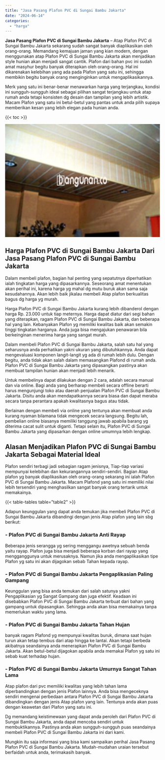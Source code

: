 ```yaml
---
title: "Jasa Pasang Plafon PVC di Sungai Bambu Jakarta"
date: "2024-06-14"
categories: 
  - "harga"
---
```


**Jasa Pasang Plafon PVC di Sungai Bambu Jakarta** – Atap Plafon PVC di Sungai Bambu Jakarta sekarang sudah sangat banyak diaplikasikan oleh orang-orang. Memandang kemajuan jaman yang kian modern, dengan menggunakan atap Plafon PVC di Sungai Bambu Jakarta akan menjadikan style hunian akan menjadi sangat cantik. Plafon dari bahan pvc ini sudah amat masyhur begitu banyak diterapkan oleh orang-orang. Hal ini dikarenakan kelebihan yang ada pada Plafon yang satu ini, sehingga membikin begitu banyak orang menginginkan untuk mengaplikasikannya.

Merk yang satu ini benar-benar menawarkan harga yang terjangkau, kondisi ini sungguh-sungguh ideal sebagai pilihan sangat terjangkau untuk atap rumah anda tetapi konsisten dg desain dan tampilan yang lebih artistik. Macam Plafon yang satu ini betul-betul yang pantas untuk anda pilih supaya memberikan kesan yang lebih elegan pada hunian anda.

{{< toc >}}

![Jasa Pasang Plafon PVC di Sungai Bambu Jakarta](/images/flafond-pvc-murah06.png)

## Harga Plafon PVC di Sungai Bambu Jakarta Dari Jasa Pasang Plafon PVC di Sungai Bambu Jakarta

Dalam membeli plafon, bagian hal penting yang sepatutnya diperhatikan ialah tingkatan harga yang dipasarkannya. Seseorang amat menentukan akan perihal ini, karena harga yg mahal dg mutu buruk akan sama saja kesudahannya. Akan lebih baik jikalau membeli Atap plafon berkualitas bagus dg harga yg murah.

Harga Plafon PVC di Sungai Bambu Jakarta kurang lebih dibanderol dengan harga Rp. 23.000 untuk tiap meternya. Harga dapat diatur dari segi bahan yang diterapkan, ragam Plafon PVC di Sungai Bambu Jakarta, dan beberapa hal yang lain. Kebanyakan Plafon yg memiliki kwalitas baik akan semakin tinggi tingkatan harganya. Anda juga bisa mengajukan penawaran bila berkeinginan menerima harga yang sangat murah.

Dalam membeli Plafon PVC di Sungai Bambu Jakarta, salah satu hal yang seharusnya anda perhatikan yakni ukuran yang dibutuhkannya. Anda dapat mengevaluasi komponen langit-langit yg ada di rumah lebih dulu. Dengan begitu, anda tidak akan salah dalam memasangkan Plafond di rumah anda. Plafon PVC di Sungai Bambu Jakarta yang dipasangkan pastinya akan membuat tampilan hunian akan menjadi lebih menarik.

Untuk membelinya dapat dilakukan dengan 2 cara, adalah secara manual dan via online. Bagi anda yang berharap membeli secara offline berarti harus mengunjungi toko atau daerah penjualan Plafon PVC di Sungai Bambu Jakarta. Disitu anda akan mendapatkannya secara biasa dan dapat meraba secara tanpa perantara apakah kwalitasnya bagus atau tidak.

Berlainan dengan membeli via online yang tentunya akan membuat anda kurang nyaman bilamana tidak mengecek secara langsung. Begitu lah, pembelian online biasanya memiliki tanggung jawab apabila barang yg diterima cacat sulit untuk diganti. Tetapi selain itu, Plafon PVC di Sungai Bambu Jakarta yang dipasarkan dengan online umumnya lebih lengkap.

## Alasan Menjadikan Plafon PVC di Sungai Bambu Jakarta Sebagai Material Ideal

Plafon sendiri terbagi jadi sebagian ragam jenisnya, Tiap-tiap variasi mempunyai kelebihan dan kekurangannya sendiri-sendiri. Bagian Atap plafon yg banyak diaplikasikan oleh orang-orang sekarang ini ialah Plafon PVC di Sungai Bambu Jakarta. Macam Plafond yang satu ini memiliki nilai lebih tersendiri yang menghasilkan sangat banyak orang tertarik untuk memakainya.

{{< table-tables table="table2" >}}

Adapun keunggulan yang dapat anda temukan jika membeli Plafon PVC di Sungai Bambu Jakarta dibandingi dengan jenis Atap plafon yang lain sbg berikut:

### \- Plafon PVC di Sungai Bambu Jakarta Anti Rayap

Beberapa jenis serangga yg sering menggangu awetnya sebuah benda yaitu rayap. Plafon juga bisa menjadi beberapa korban dari rayap yang mengganggunya untuk merusaknya. Namun jika anda mengaplikasikan tipe Plafon yg satu ini akan dijagokan sebab Tahan kepada rayap.

### \- Plafon PVC di Sungai Bambu Jakarta Pengaplikasian Paling Gampang

Keunggulan yang bisa anda temukan dari salah satunya yakni Pengaplikasian yg Sangat Gampang dan juga efektif. Keadaan ini disebabkan Plafon PVC di Sungai Bambu Jakarta terbuat dari bahan yang gampang untuk dipasangkan. Sehingga anda akan bisa memakainya tanpa memerlukan waktu yang lama.

### \- Plafon PVC di Sungai Bambu Jakarta Tahan Hujan

banyak ragam Plafond yg mempunyai kwalitas buruk, dimana saat hujan turun akan tetap tembus dari atap hingga ke lantai. Akan tetapi berbeda akibatnya seandainya anda menerapkan Plafon PVC di Sungai Bambu Jakarta. Akan betul-betul dijagokan apabila anda memakai Plafon yg satu ini sebab kuat terhadap hujan.

### \- Plafon PVC di Sungai Bambu Jakarta Umurnya Sangat Tahan Lama

Atap plafon dari pvc memiliki kwalitas yang lebih tahan lama diperbandingkan dengan jenis Plafon lainnya. Anda bisa mengeceknya sendiri mengenai perbedaan antara Plafon PVC di Sungai Bambu Jakarta dibandingkan dengan jenis Atap plafon yang lain. Tentunya anda akan puas dengan keawetan dari Plafon yang satu ini.

Dg memandang keistimewaan yang dapat anda peroleh dari Plafon PVC di Sungai Bambu Jakarta, anda dapat mencoba sendiri untuk membuktikannya. Pastinya anda akan sungguh-sungguh puas seandainya membeli Plafon PVC di Sungai Bambu Jakarta ini dari kami.

Mungkin itu saja informasi yang bisa kami sampaikan perihal Jasa Pasang Plafon PVC di Sungai Bambu Jakarta. Mudah-mudahan uraian tersebut berfaidah untuk anda, terimakasih banyak.
